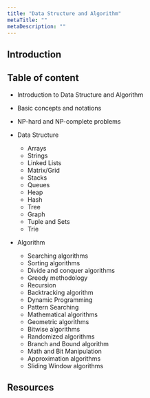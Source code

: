 ```yaml
---
title: "Data Structure and Algorithm"
metaTitle: ""
metaDescription: ""
---
```


## Introduction

## Table of content

- Introduction to Data Structure and Algorithm
- Basic concepts and notations
- NP-hard and NP-complete problems
- Data Structure
  - Arrays
  - Strings
  - Linked Lists
  - Matrix/Grid
  - Stacks
  - Queues
  - Heap
  - Hash
  - Tree
  - Graph
  - Tuple and Sets
  - Trie
  
- Algorithm
  - Searching algorithms
  - Sorting algorithms
  - Divide and conquer algorithms
  - Greedy methodology
  - Recursion
  - Backtracking algorithm
  - Dynamic Programming
  - Pattern Searching
  - Mathematical algorithms
  - Geometric algorithms
  - Bitwise algorithms
  - Randomized algorithms
  - Branch and Bound algorithm
  - Math and Bit Manipulation
  - Approximation algorithms
  - Sliding Window algorithms

## Resources
